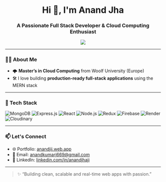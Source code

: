 <h1 align="center">Hi 👋, I'm Anand Jha</h1>
<h3 align="center">A Passionate Full Stack Developer & Cloud Computing Enthusiast</h3>

<p align="center">
  <img src="https://readme-typing-svg.demolab.com/?lines=MERN+Stack+Developer;Cloud+Computing+Learner;Loves+building+fullstack+apps&font=Fira+Code&center=true&width=380&height=45&color=36BCF7&vCenter=true&pause=1000" />
</p>

---

### 👨‍💻 About Me

- 🌩 **Master’s in Cloud Computing** from Woolf University (Europe) 
- 🛠 I love building **production-ready full-stack applications** using the MERN stack  

---

### 🚀 Tech Stack

![MongoDB](https://img.shields.io/badge/MongoDB-4EA94B?style=for-the-badge&logo=mongodb&logoColor=white)
![Express.js](https://img.shields.io/badge/Express.js-000000?style=for-the-badge&logo=express&logoColor=white)
![React](https://img.shields.io/badge/React-20232A?style=for-the-badge&logo=react&logoColor=61DAFB)
![Node.js](https://img.shields.io/badge/Node.js-339933?style=for-the-badge&logo=nodedotjs&logoColor=white)
![Redux](https://img.shields.io/badge/Redux-764abc?style=for-the-badge&logo=redux&logoColor=white)
![Firebase](https://img.shields.io/badge/Firebase-ffca28?style=for-the-badge&logo=firebase&logoColor=black)
![Render](https://img.shields.io/badge/Render-46E3B7?style=for-the-badge&logo=render&logoColor=white)
![Cloudinary](https://img.shields.io/badge/Cloudinary-3448c5?style=for-the-badge&logo=cloudinary&logoColor=white)

---



### 📫 Let's Connect

- 🌐 Portfolio: [anandjii.web.app](https://anandjii.web.app)
- 📧 Email: [anandkumarj669@gmail.com](mailto:anandkumarj669@gmail.com)
- 💼 LinkedIn: [linkedin.com/in/anandjhaji](https://www.linkedin.com/in/anandjhaji)
---

> ✨ “Building clean, scalable and real-time web apps with passion.”  
